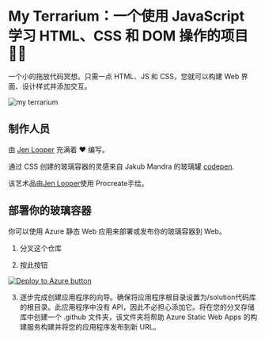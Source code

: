 # My Terrarium：一个使用 JavaScript 学习 HTML、CSS 和 DOM 操作的项目 🌵🌱

一个小的拖放代码冥想。只需一点 HTML、JS 和 CSS，您就可以构建 Web 界面、设计样式并添加交互。

![my terrarium](../images/screenshot_gray.png)

## 制作人员

由 [Jen Looper](https://www.twitter.com/jenlooper) 充满着 ♥️ 编写。

通过 CSS 创建的玻璃容器的灵感来自 Jakub Mandra 的玻璃罐 [codepen](https://codepen.io/Rotarepmi/pen/rjpNZY).

该艺术品由[Jen Looper](http://jenlooper.com)使用 Procreate手绘。

## 部署你的玻璃容器

你可以使用 Azure 静态 Web 应用来部署或发布你的玻璃容器到 Web。

1. 分叉这个仓库

2. 按此按钮

[![Deploy to Azure button](https://aka.ms/deploytoazurebutton)](https://portal.azure.com/?feature.customportal=false&WT.mc_id=academic-77807-sagibbon#create/Microsoft.StaticApp)

3. 逐步完成创建应用程序的向导。确保将应用程序根目录设置为/solution代码库的根目录。此应用程序中没有 API，因此不必担心添加它。将在您的分叉存储库中创建一个 .github 文件夹，该文件夹将帮助 Azure Static Web Apps 的构建服务构建并将您的应用程序发布到新 URL。